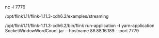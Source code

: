 nc -l 7779

/opt/flink1.11/flink-1.11.3-cdh6.2/examples/streaming

/opt/flink1.11/flink-1.11.3-cdh6.2/bin/flink run-application -t yarn-application SocketWindowWordCount.jar --hostname 88.88.16.189 --port 7779